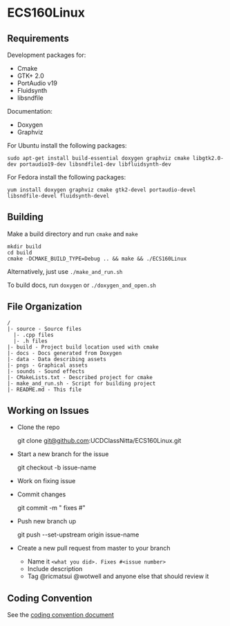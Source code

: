 # ECS160Linux

## Requirements

Development packages for:
- Cmake
- GTK+ 2.0
- PortAudio v19
- Fluidsynth
- libsndfile

Documentation:
- Doxygen
- Graphviz

For Ubuntu install the following packages:

`sudo apt-get install build-essential doxygen graphviz cmake libgtk2.0-dev portaudio19-dev libsndfile1-dev libfluidsynth-dev`

For Fedora install the following packages:

`yum install doxygen graphviz cmake gtk2-devel portaudio-devel libsndfile-devel fluidsynth-devel`

## Building

Make a build directory and run `cmake` and `make`

    mkdir build
    cd build
    cmake -DCMAKE_BUILD_TYPE=Debug .. && make && ./ECS160Linux

Alternatively, just use `./make_and_run.sh`

To build docs, run `doxygen` or `./doxygen_and_open.sh`

## File Organization

    /
    |- source - Source files
      |- .cpp files
      |- .h files
    |- build - Project build location used with cmake
    |- docs - Docs generated from Doxygen
    |- data - Data describing assets
    |- pngs - Graphical assets
    |- sounds - Sound effects
    |- CMakeLists.txt - Described project for cmake
    |- make_and_run.sh - Script for building project
    |- README.md - This file

## Working on Issues

- Clone the repo


    git clone git@github.com:UCDClassNitta/ECS160Linux.git

- Start a new branch for the issue


    git checkout -b issue-name


- Work on fixing issue
- Commit changes


    git commit -m "<what you did> fixes #<issue number>"


- Push new branch up


    git push --set-upstream origin issue-name


- Create a new pull request from master to your branch
  - Name it `<what you did>. Fixes #<issue number>`
  - Include description
  - Tag @ricmatsui @wotwell and anyone else that should review it

## Coding Convention

See the [coding convention document](coding_convention.md)

